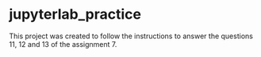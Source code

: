 # jupyterlab_practice

This project was created to follow the instructions to answer the questions 11, 12 and 13 of the assignment 7. 
